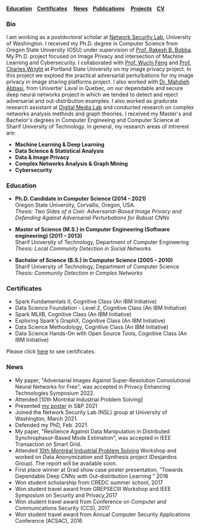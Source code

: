 

#### [Education](#education) &nbsp; &nbsp;[Certificates](#certificates) &nbsp; &nbsp; [News](#news)&nbsp; &nbsp; [Publications](/Publications/papers.html) &nbsp; &nbsp; [Projects](project.md)&nbsp; &nbsp; [CV](./CV.pdf)




### Bio

I am working as a postdoctoral scholar at [Network Security Lab](https://labs.ece.uw.edu/nsl/faculty/radha/people.html), University of Washington. I received my Ph.D. degree in Computer Science from Oregon State University (OSU) under supervision of [Prof. Rakesh B. Bobba](https://eecs.oregonstate.edu/people/bobba-rakesh). My Ph.D. project focused on Image Privacy and intersection of Machine Learning and Cybersecurity. I collaborated with  [Prof. Wuchi Feng](https://web.cecs.pdx.edu/~wuchi/) and [Prof. Charles Wright](https://web.cecs.pdx.edu/~cvwright/) at Portland State University on my image privacy project. In this project we  exploed  the practical adversarial perturbations for my image privacy in image sharing platforms project. I also worked with 
 [Dr. Mahdieh Abbasi](http://mahdane.github.io), from Univertie' Laval in Quebec, on our dependable and secure deep neural networks project in which we tended to detect and reject adversarial and out-distribution examples. I also worked as gradurate research assistant at [Digital Media Lab](http://dml.ce.sharif.edu/dmlsite/?q=people) and conducted research on complex networks analysis methods and graph theories. I received my Master's and Bachelor's degrees in Computer Engineeing and Computer Science at Sharif University of Technology. In general, my research areas of intrerest are:

* **Machine Learning & Deep Learning** 
* **Data Science & Statistical Analysis** 
* **Data & Image Privacy** 
* **Complex Networks Analysis & Graph Mining** 
* **Cybersecurity** 


### Education

                         
* **Ph.D. Candidate in Computer Science (2014 – 2021)**\
  Oregon State University, Corvallis, Oregon, USA.\
  *Thesis: Two Sides of a Coin: Adversarial-Based Image Privacy and Defending Against Adversarial Perturbations for Robust CNNs* 
  
* **Master of Science (M.S.) in Computer Engineering (Software engineering) (2011 – 2013)** \
  Sharif University of Technology, Department of Computer Engineering \
  *Thesis: Local Community Detection in Social Networks*
  
* **Bachelor of Science (B.S.) in Computer Science (2005 – 2010)**\
  Sharif University of Technology, Department of Computer Science\
  *Thesis: Community Detection in Complex Networks*
  

### Certificates
* Spark Fundamentals II,  Cognitive Class (An IBM Initiative)
* Data Science Foundation - Level 2,  Cognitive Class (An IBM Initiative)
* Spark MLlIB, Cognitive Class (An IBM Initiative)
* Exploring Spark's GraphX, Cognitive Class (An IBM Initiative)
* Data Science Methodology, Cognitive Class (An IBM Initiative)
* Data Science Hands-On with Open Source Tools, Cognitive Class (An IBM Initiative)

Please click [here](certificates.pdf) to see certificates.
 


### News
* My paper, "Adversarial Images Against Super-Resolution Convolutional Neural Networks for Free", was accepted in Privacy Enhancing Technologies Symposium 2022.
* Attended [10th Montréal Industrial Problem Solving]
* Presented [my poster](https://www.ieee-security.org/TC/SP2021/downloads/poster/poster26.pdf) in S&P 2021 
* Joined the Network Security Lab (NSL) group at University of Washington, March 2021.
* Defended my PhD, Feb. 2021.
* My paper, "Resilience Against Data Manipulation in Distributed Synchrophasor-Based Mode Estimation", was accepted in IEEE Transaction on Smart Grid.
* Attended [10th Montréal Industrial Problem Solving](http://www.crm.umontreal.ca/industrialprob2020/) Workshop and worked on Data Anonymization and Synthesis project (Desjardins Group). The report will be available soon.
* First place winner at Grad show case poster presentation, ”Towards Dependable Deep CNNs with Out-distribution Learning ” 2018
* Won student  scholarship  from  CREDC summer school, 2017 
* Won student  travel award  from  GREPSECIII Workshop and IEEE Symposium on Security and Privacy,2017 
* Won student  travel award  from Conference on Computer and Communications Security (CCS), 2017 
* Won student  travel award  from  Annual Computer Security Applications Conference (ACSAC), 2016



